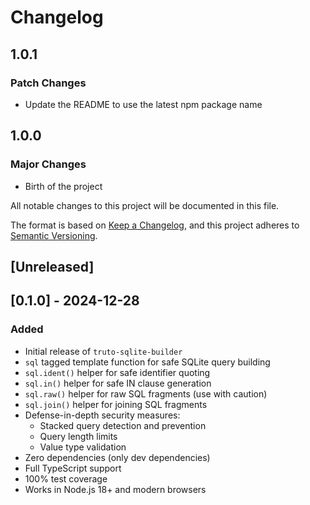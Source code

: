 # Changelog

## 1.0.1

### Patch Changes

- Update the README to use the latest npm package name

## 1.0.0

### Major Changes

- Birth of the project

All notable changes to this project will be documented in this file.

The format is based on [Keep a Changelog](https://keepachangelog.com/en/1.0.0/),
and this project adheres to [Semantic Versioning](https://semver.org/spec/v2.0.0.html).

## [Unreleased]

## [0.1.0] - 2024-12-28

### Added

- Initial release of `truto-sqlite-builder`
- `sql` tagged template function for safe SQLite query building
- `sql.ident()` helper for safe identifier quoting
- `sql.in()` helper for safe IN clause generation
- `sql.raw()` helper for raw SQL fragments (use with caution)
- `sql.join()` helper for joining SQL fragments
- Defense-in-depth security measures:
  - Stacked query detection and prevention
  - Query length limits
  - Value type validation
- Zero dependencies (only dev dependencies)
- Full TypeScript support
- 100% test coverage
- Works in Node.js 18+ and modern browsers

